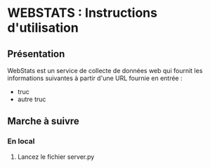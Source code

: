 # WEBSTATS : Instructions d'utilisation

## Présentation

WebStats est un service de collecte de données web qui fournit les informations suivantes à partir d'une URL fournie en entrée :
* truc
* autre truc

## Marche à suivre

### En local

1. Lancez le fichier server.py